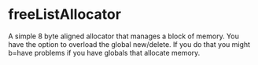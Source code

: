 # freeListAllocator

A simple 8 byte aligned allocator that manages a block of memory.
You have the option to overload the global new/delete. If you do that you might b=have problems if you have globals that allocate memory.
